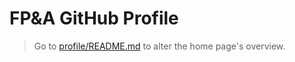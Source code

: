 # FP&A GitHub Profile
> Go to [profile/README.md](profile/README.md) to alter the home page's overview.
